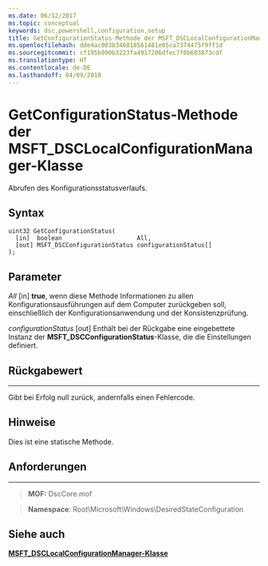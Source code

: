 ```yaml
---
ms.date: 06/12/2017
ms.topic: conceptual
keywords: dsc,powershell,configuration,setup
title: GetConfigurationStatus-Methode der MSFT_DSCLocalConfigurationManager-Klasse
ms.openlocfilehash: dde4ac003b346018561481e05ca7374475f9ff1d
ms.sourcegitcommit: cf195b090b3223fa4917206dfec7f0b603873cdf
ms.translationtype: HT
ms.contentlocale: de-DE
ms.lasthandoff: 04/09/2018
---
```

# <a name="getconfigurationstatus-method-of-the-msftdsclocalconfigurationmanager-class"></a>GetConfigurationStatus-Methode der MSFT_DSCLocalConfigurationManager-Klasse

Abrufen des Konfigurationsstatusverlaufs.

<a name="syntax"></a>Syntax
------

```mof
uint32 GetConfigurationStatus(
  [in]  boolean                     All,
  [out] MSFT_DSCConfigurationStatus configurationStatus[]
);
```

<a name="parameters"></a>Parameter
----------

*All* \[in\] **true**, wenn diese Methode Informationen zu allen Konfigurationsausführungen auf dem Computer zurückgeben soll, einschließlich der Konfigurationsanwendung und der Konsistenzprüfung.

*configurationStatus* \[out\] Enthält bei der Rückgabe eine eingebettete Instanz der **MSFT_DSCConfigurationStatus**-Klasse, die die Einstellungen definiert.

## <a name="return-value"></a>Rückgabewert
------------

Gibt bei Erfolg null zurück, andernfalls einen Fehlercode.

## <a name="remarks"></a>Hinweise

Dies ist eine statische Methode.

## <a name="requirements"></a>Anforderungen
------------
>**MOF:** DscCore.mof

>**Namespace**: Root\Microsoft\Windows\DesiredStateConfiguration


## <a name="see-also"></a>Siehe auch


[**MSFT_DSCLocalConfigurationManager-Klasse**](msft-dsclocalconfigurationmanager.md)